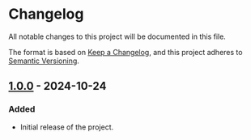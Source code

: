 # Changelog

All notable changes to this project will be documented in this file.

The format is based on [Keep a Changelog](https://keepachangelog.com/en/1.1.0/),
and this project adheres to [Semantic Versioning](https://semver.org/spec/v2.0.0.html).

## [1.0.0] - 2024-10-24

### Added

- Initial release of the project.

[1.0.0]: https://github.com/nairvarun/leetstalker/releases/tag/1.0.0

